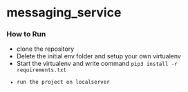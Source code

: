 # messaging_service

<h3>How to Run</h3>

<ul>
<li>clone the repository</li>
<li>Delete the initial env folder and setup your own virtualenv</li>
<li>Start the virtualenv and write command <code>pip3 install -r requirements.txt</li>
<li>run the project on localserver</li>
</ul>
